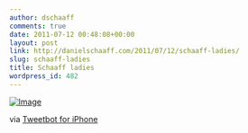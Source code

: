 ```yaml
---
author: dschaaff
comments: true
date: 2011-07-12 00:48:08+00:00
layout: post
link: http://danielschaaff.com/2011/07/12/schaaff-ladies/
slug: schaaff-ladies
title: Schaaff ladies
wordpress_id: 482
---
```


[![Image](http://posterous.com/getfile/files.posterous.com/danielschaaff/IcCnhAGuikdbFiheiifydzbrBjfFsFEtDyIeovrDfyGvjeAzrkrGislywAqp/image.jpg.scaled500.jpg)](http://posterous.com/getfile/files.posterous.com/danielschaaff/IcCnhAGuikdbFiheiifydzbrBjfFsFEtDyIeovrDfyGvjeAzrkrGislywAqp/image.jpg.scaled1000.jpg)

  

via [Tweetbot for iPhone](http://tapbots.com/tweetbot)
